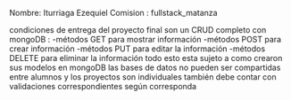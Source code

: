 Nombre: Iturriaga Ezequiel
Comision : fullstack_matanza



condiciones de entrega del proyecto final son un CRUD completo con mongoDB :
-métodos GET para mostrar información
-métodos POST para crear información
-métodos PUT para editar la información
-métodos DELETE para eliminar la información
todo esto esta sujeto a como crearon sus modelos en mongoDB las bases de datos no pueden ser compartidas entre alumnos y los proyectos son individuales
también debe contar con validaciones correspondientes según corresponda